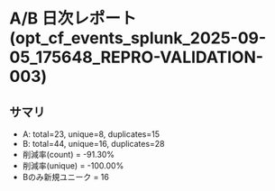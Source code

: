 # A/B 日次レポート (opt_cf_events_splunk_2025-09-05_175648_REPRO-VALIDATION-003)

## サマリ
- A: total=23, unique=8, duplicates=15
- B: total=44, unique=16, duplicates=28
- 削減率(count) = -91.30%
- 削減率(unique) = -100.00%
- Bのみ新規ユニーク = 16